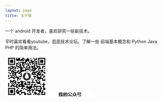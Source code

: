```yaml
---
layout: page
title: 关于我 
---
```


一个 android 开发者，喜欢研究一些新技术。
<p>
平时喜欢看看youtube，逛逛技术论坛。了解一些 前端基本概念和 Python Java PHP 的简单用法。
<p>
<img src= "/images/qrcode.jpg"/>
<img src= "/images/desc.jpg"/>
<!-- {% include comments.html %} -->



